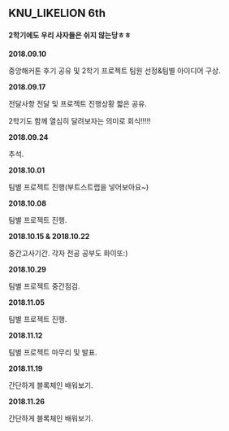 ## KNU_LIKELION 6th 

#### 2학기에도 우리 사자들은 쉬지 않는당ㅎㅎ

**2018.09.10**

중앙해커톤 후기 공유 및 2학기 프로젝트 팀원 선정&팀별 아이디어 구상.

**2018.09.17**

전달사항 전달 및 프로젝트 진행상황 짧은 공유.

2학기도 함께 열심히 달려보자는 의미로 회식!!!!!

**2018.09.24**

추석.

**2018.10.01**

팀별 프로젝트 진행(부트스트랩을 넣어보아요~)

**2018.10.08**

팀별 프로젝트 진행.

**2018.10.15 & 2018.10.22**

중간고사기간. 각자 전공 공부도 화이또:)

**2018.10.29**

팀별 프로젝트 중간점검.

**2018.11.05**

팀별 프로젝트 진행.

**2018.11.12**

팀별 프로젝트 마무리 및 발표.

**2018.11.19**

간단하게 블록체인 배워보기.

**2018.11.26**

간단하게 블록체인 배워보기.

